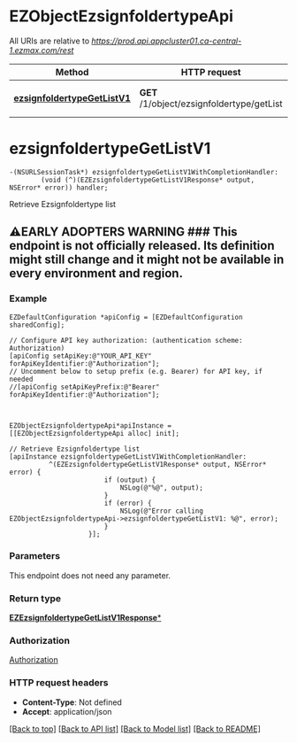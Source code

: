 # EZObjectEzsignfoldertypeApi

All URIs are relative to *https://prod.api.appcluster01.ca-central-1.ezmax.com/rest*

Method | HTTP request | Description
------------- | ------------- | -------------
[**ezsignfoldertypeGetListV1**](EZObjectEzsignfoldertypeApi.md#ezsignfoldertypegetlistv1) | **GET** /1/object/ezsignfoldertype/getList | Retrieve Ezsignfoldertype list


# **ezsignfoldertypeGetListV1**
```objc
-(NSURLSessionTask*) ezsignfoldertypeGetListV1WithCompletionHandler: 
        (void (^)(EZEzsignfoldertypeGetListV1Response* output, NSError* error)) handler;
```

Retrieve Ezsignfoldertype list

## ⚠️EARLY ADOPTERS WARNING  ### This endpoint is not officially released. Its definition might still change and it might not be available in every environment and region.

### Example
```objc
EZDefaultConfiguration *apiConfig = [EZDefaultConfiguration sharedConfig];

// Configure API key authorization: (authentication scheme: Authorization)
[apiConfig setApiKey:@"YOUR_API_KEY" forApiKeyIdentifier:@"Authorization"];
// Uncomment below to setup prefix (e.g. Bearer) for API key, if needed
//[apiConfig setApiKeyPrefix:@"Bearer" forApiKeyIdentifier:@"Authorization"];



EZObjectEzsignfoldertypeApi*apiInstance = [[EZObjectEzsignfoldertypeApi alloc] init];

// Retrieve Ezsignfoldertype list
[apiInstance ezsignfoldertypeGetListV1WithCompletionHandler: 
          ^(EZEzsignfoldertypeGetListV1Response* output, NSError* error) {
                        if (output) {
                            NSLog(@"%@", output);
                        }
                        if (error) {
                            NSLog(@"Error calling EZObjectEzsignfoldertypeApi->ezsignfoldertypeGetListV1: %@", error);
                        }
                    }];
```

### Parameters
This endpoint does not need any parameter.

### Return type

[**EZEzsignfoldertypeGetListV1Response***](EZEzsignfoldertypeGetListV1Response.md)

### Authorization

[Authorization](../README.md#Authorization)

### HTTP request headers

 - **Content-Type**: Not defined
 - **Accept**: application/json

[[Back to top]](#) [[Back to API list]](../README.md#documentation-for-api-endpoints) [[Back to Model list]](../README.md#documentation-for-models) [[Back to README]](../README.md)

